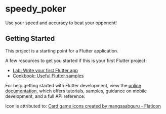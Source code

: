 # speedy_poker

Use your speed and accuracy to beat your opponent!

## Getting Started

This project is a starting point for a Flutter application.

A few resources to get you started if this is your first Flutter project:

- [Lab: Write your first Flutter app](https://docs.flutter.dev/get-started/codelab)
- [Cookbook: Useful Flutter samples](https://docs.flutter.dev/cookbook)

For help getting started with Flutter development, view the
[online documentation](https://docs.flutter.dev/), which offers tutorials,
samples, guidance on mobile development, and a full API reference.


Icon is attributed to: [Card game icons created by mangsaabguru - Flaticon]("https://www.flaticon.com/free-icons/card-game")